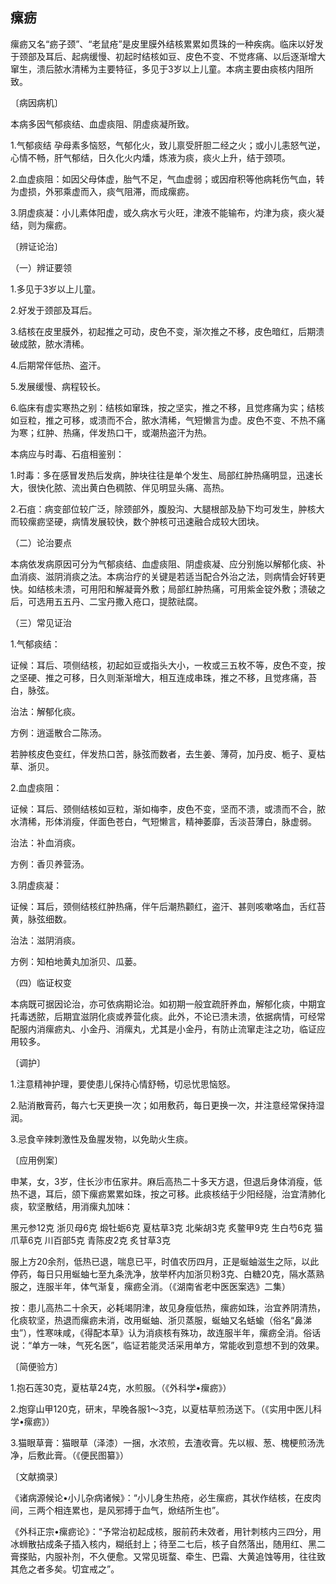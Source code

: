 ## 瘰疬

瘰疬又名“疬子颈”、“老鼠疮”是皮里膜外结核累累如贯珠的一种疾病。临床以好发于颈部及耳后、起病缓慢、初起时结核如豆、皮色不变、不觉疼痛、以后逐渐增大窜生，溃后脓水清稀为主要特征，多见于3岁以上儿童。本病主要由痰核内阻所致。

〔病因病机〕

本病多因气郁痰结、血虚痰阻、阴虚痰凝所致。

1.气郁痰结 孕母素多恼怒，气郁化火，致儿禀受肝胆二经之火；或小儿恚怒气逆，心情不畅，肝气郁结，日久化火内燔，炼液为痰，痰火上升，结于颈项。

2.血虚痰阻：如因父母体虚，胎气不足，气血虚弱；或因疳积等他病耗伤气血，转为虚损，外邪乘虚而入，痰气阻滞，而成瘰疬。

3.阴虚痰凝：小儿素体阳虚，或久病水亏火旺，津液不能输布，灼津为痰，痰火凝结，则为瘰疬。

〔辨证论治〕

（一）辨证要领

1.多见于3岁以上儿童。

2.好发于颈部及耳后。

3.结核在皮里膜外，初起推之可动，皮色不变，渐次推之不移，皮色暗红，后期溃破成脓，脓水清稀。

4.后期常伴低热、盗汗。

5.发展缓慢、病程较长。

6.临床有虚实寒热之别：结核如窜珠，按之坚实，推之不移，且觉疼痛为实；结核如豆粒，推之可移，或溃而不合，脓水清稀，气短懒言为虚。皮色不变、不热不痛为寒；红肿、热痛，伴发热口干，或潮热盗汗为热。

本病应与时毒、石疽相鉴别：

1.时毒：多在感冒发热后发病，肿块往往是单个发生、局部红肿热痛明显，迅速长大，很快化脓、流出黄白色稠脓、伴见明显头痛、高热。

2.石疽：病变部位较广泛，除颈部外，腹股沟、大腿根部及胁下均可发生，肿核大而较瘰疬坚硬，病情发展较快，数个肿核可迅速融合成较大团块。

（二）论治要点

本病依发病原因可分为气郁痰结、血虚痰阻、阴虚痰凝、应分别施以解郁化痰、补血消痰、滋阴消痰之法。本病治疗的关键是若适当配合外治之法，则病情会好转更快。如结核未溃，可用阳和解凝膏外敷；局部红肿热痛，可用紫金锭外敷；溃破之后，可选用五五丹、二宝丹撒入疮口，提脓祛腐。

（三）常见证治

1.气郁痰结：

证候：耳后、项侧结核，初起如豆或指头大小，一枚或三五枚不等，皮色不变，按之坚硬、推之可移，日久则渐渐增大，相互连成串珠，推之不移，且觉疼痛，苔白，脉弦。

治法：解郁化痰。

方例：逍遥散合二陈汤。

若肿核皮色变红，伴发热口苦，脉弦而数者，去生姜、薄荷，加丹皮、栀子、夏枯草、浙贝。

2.血虚痰阻：

证候：耳后、颈侧结核如豆粒，渐如梅李，皮色不变，坚而不溃，或溃而不合，脓水清稀，形体消瘦，伴面色苍白，气短懒言，精神萎靡，舌淡苔薄白，脉虚弱。

治法：补血消痰。

方例：香贝养营汤。

3.阴虚痰凝：

证候：耳后，颈侧结核红肿热痛，伴午后潮热颧红，盗汗、甚则咳嗽咯血，舌红苔黄，脉弦细数。

治法：滋阴消痰。

方例：知柏地黄丸加浙贝、瓜蒌。

（四）临证权变

本病既可据因论治，亦可依病期论治。如初期一般宜疏肝养血，解郁化痰，中期宜托毒透脓，后期宜滋阴化痰或养营化痰。此外，不论已溃未溃，依据病情，可经常配服内消瘰疬丸、小金丹、消瘰丸，尤其是小金丹，有防止流窜走注之功，临证应用较多。

〔调护〕

1.注意精神护理，要使患儿保持心情舒畅，切忌忧思恼怒。

2.贴消散膏药，每六七天更换一次；如用敷药，每日更换一次，并注意经常保持湿润。

3.忌食辛辣刺激性及鱼腥发物，以免助火生痰。

〔应用例案〕

申某，女，3岁，住长沙市伍家井。麻后高热二十多天方退，但退后身体消瘦，低热不退，耳后，颌下瘰疬累累如珠，按之可移。此痰核结于少阳经隧，治宜清肺化痰，软坚散结，用消瘰丸加味：

黑元参12克 浙贝母6克 煅牡蛎6克 夏枯草3克 北柴胡3克 炙鳖甲9克 生白芍6克 猫爪草6克 川百部5克 青陈皮2克 炙甘草3克

服上方20余剂，低热已退，喘息已平，时值农历四月，正是蜒蚰滋生之际，以此停药，每日只用蜒蚰七至九条洗净，放举杯内加浙贝粉3克、白糖20克，隔水蒸熟服之，连服半年，体气渐复，瘰疬全消。（《湖南省老中医医案选》二集）

按：患儿高热二十余天，必耗竭阴津，故见身瘦低热，瘰疬如珠，治宜养阴清热，化痰软坚，热退而瘰疬未消，改用蜒蚰、浙贝蒸服，蜒蚰又名蛞蝓（俗名“鼻涕虫”），性寒味咸，《得配本草》认为消痰核有殊功，故连服半年，瘰疬全消。俗话说：“单方一味，气死名医”，临证若能灵活采用单方，常能收到意想不到的效果。

〔简便验方〕

1.抱石莲30克，夏枯草24克，水煎服。（《外科学•瘰疬》）

2.炮穿山甲120克，研末，早晚各服1〜3克，以夏枯草煎汤送下。（《实用中医儿科学•瘰疬》）

3.猫眼草膏：猫眼草（泽漆）一捆，水浓煎，去渣收膏。先以椒、葱、槐梗煎汤洗净，后敷此膏。（《便民图纂》）

〔文献摘录〕

《诸病源候论•小儿杂病诸候》：“小儿身生热疮，必生瘰疬，其状作结核，在皮肉间，三两个相连累也，是风邪搏于血气，焮结所生也”。

《外科正宗•瘰疬论》：“予常治初起成核，服前药未效者，用针刺核内三四分，用冰蛳散拈成条子插入核内，糊纸封上；待至二七后，核子自然落出，随用红、黑二膏搽贴，内服补剂，不久便愈。又常见斑蝥、牵生、巴霜、大黄追蚀等用，往往致其危之者多矣。切宜戒之”。

